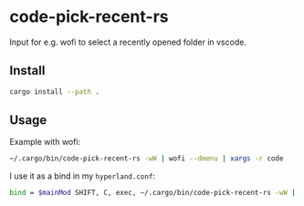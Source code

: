 # code-pick-recent-rs
Input for e.g. wofi to select a recently opened folder in vscode.

## Install
```bash
cargo install --path .
```

## Usage
Example with wofi:
```bash
~/.cargo/bin/code-pick-recent-rs -wW | wofi --dmenu | xargs -r code
```

I use it as a bind in my `hyperland.conf`:
```bash
bind = $mainMod SHIFT, C, exec, ~/.cargo/bin/code-pick-recent-rs -wW | wofi --dmenu | xargs -r code
```
